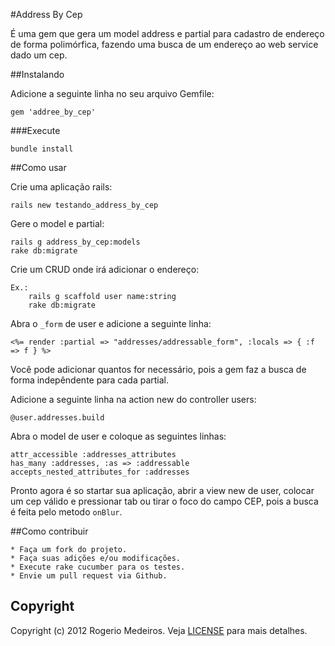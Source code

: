 #Address By Cep

É uma gem que gera um model address e partial para cadastro de endereço de forma polimórfica, fazendo uma busca de um endereço ao web service dado um cep.

##Instalando

Adicione a seguinte linha no seu arquivo Gemfile:

	gem 'addree_by_cep'

###Execute

	bundle install

##Como usar

Crie uma aplicação rails:

	rails new testando_address_by_cep

Gere o model e partial:

	rails g address_by_cep:models
	rake db:migrate

Crie um CRUD onde irá adicionar o endereço:

	Ex.:
		rails g scaffold user name:string
		rake db:migrate

Abra o `_form` de user e adicione a seguinte linha:

	<%= render :partial => "addresses/addressable_form", :locals => { :f => f } %>

Você pode adicionar quantos for necessário, pois a gem faz a busca de forma indepêndente para cada partial.

Adicione a seguinte linha na action new do controller users:

	@user.addresses.build

Abra o model de user e coloque as seguintes linhas:

	attr_accessible :addresses_attributes
	has_many :addresses, :as => :addressable
	accepts_nested_attributes_for :addresses

Pronto agora é so startar sua aplicação, abrir a view new de user, colocar um cep válido e pressionar tab ou tirar o foco do campo CEP, pois a busca é feita pelo metodo `onBlur`.

##Como contribuir

	* Faça um fork do projeto.
	* Faça suas adições e/ou modificações.
	* Execute rake cucumber para os testes.
	* Envie um pull request via Github.

## Copyright

Copyright (c) 2012 Rogerio Medeiros. Veja [LICENSE](https://github.com/argerim/address_by_cep/blob/master/LICENSE) para mais detalhes.